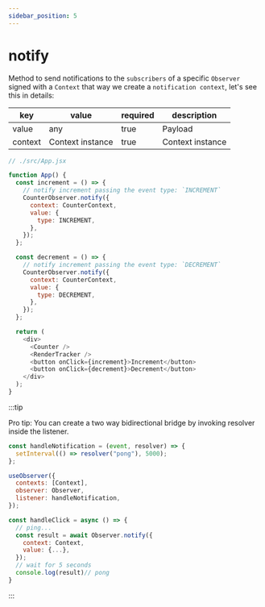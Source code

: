 ```yaml
---
sidebar_position: 5
---
```


# notify

Method to send notifications to the `subscribers` of a specific `Observer` signed with a `Context` that way we create a `notification context`, let's see this in details:

| key     | value                    | required | description      |
| ------- | ------------------------ | -------- | ---------------- |
| value   | any                      | true     | Payload          |
| context | Context instance         | true     | Context instance |

```javascript
// ./src/App.jsx

function App() {
  const increment = () => {
    // notify increment passing the event type: `INCREMENT`
    CounterObserver.notify({
      context: CounterContext,
      value: {
        type: INCREMENT,
      },
    });
  };

  const decrement = () => {
    // notify increment passing the event type: `DECREMENT`
    CounterObserver.notify({
      context: CounterContext,
      value: {
        type: DECREMENT,
      },
    });
  };

  return (
    <div>
      <Counter />
      <RenderTracker />
      <button onClick={increment}>Increment</button>
      <button onClick={decrement}>Decrement</button>
    </div>
  );
}
```

:::tip

Pro tip: You can create a two way bidirectional bridge by invoking resolver inside the listener.

```javascript
const handleNotification = (event, resolver) => {
  setInterval(() => resolver("pong"), 5000);
};

useObserver({
  contexts: [Context],
  observer: Observer,
  listener: handleNotification,
});
```

```javascript
const handleClick = async () => {
  // ping...
  const result = await Observer.notify({
    context: Context,
    value: {...},
  });
  // wait for 5 seconds
  console.log(result)// pong
}
```
:::
